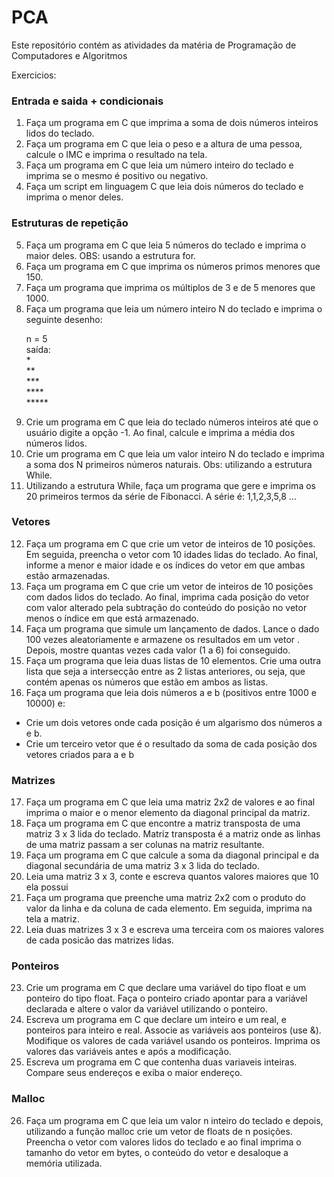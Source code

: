 # PCA
Este repositório contém as atividades da matéria de Programação de Computadores e Algoritmos  

Exercicios:

### Entrada e saida + condicionais 

1) Faça um programa em C que imprima a soma de dois números inteiros lidos do teclado.
2) Faça um programa em C que leia o peso e a altura de uma pessoa, calcule o IMC e imprima o resultado na tela.
3) Faça um programa em C que leia um número inteiro do teclado e imprima se o mesmo é positivo ou negativo.
4) Faça um script em linguagem C que leia dois números do teclado e imprima o menor deles.

### Estruturas de repetição 

5) Faça um programa em C que leia 5 números do teclado e imprima o maior deles. OBS: usando a estrutura for.
6) Faça um programa em C que imprima os números primos menores que 150.
7) Faça um programa que imprima os múltiplos de 3 e de 5 menores que 1000.
8) Faça um programa que leia um número inteiro N do teclado e imprima o seguinte desenho:
    <p>
    n = 5 <br>
    saída:<br>
    *<br>
    **<br>
    ***<br>
    ****<br>
    *****<br>
    </p>
9) Crie um programa em C que leia do teclado números inteiros até que o usuário digite a opção -1. Ao final, calcule e imprima a média dos números lidos.
10) Crie um programa em C que leia um valor inteiro N do teclado e imprima a soma dos N primeiros números naturais. Obs: utilizando a estrutura While.
11) Utilizando a estrutura While, faça um programa que gere e imprima os 20 primeiros termos da série de Fibonacci. A série é: 1,1,2,3,5,8 ...

### Vetores

12) Faça um programa em C que crie um vetor de inteiros de 10 posições. Em seguida, preencha o vetor com 10 idades lidas do teclado.  Ao final, informe a menor e maior idade e os índices do vetor em que ambas estão armazenadas.
13) Faça um programa em C que crie um vetor de inteiros de 10 posições com dados lidos do teclado. Ao final, imprima cada posição do vetor com valor alterado pela subtração do conteúdo do posição no vetor menos o índice em que está armazenado.
14) Faça um programa que simule um lançamento de dados. Lance o dado 100 vezes aleatoriamente e armazene os resultados em um vetor . Depois, mostre quantas vezes cada valor (1 a 6) foi conseguido.
15) Faça um programa que leia duas listas de 10 elementos. Crie uma outra lista que seja a intersecção entre as 2 listas anteriores, ou seja, que contém apenas os números que estão em ambos as listas.
16) Faça um programa que leia dois números a e b (positivos entre 1000 e 10000) e: 
- Crie um dois vetores onde cada posição é um algarismo dos números a e b. 
- Crie um terceiro vetor que é o resultado da soma de cada posição dos vetores criados para a e b

### Matrizes

17) Faça um programa em C que leia uma matriz 2x2 de valores e ao final imprima o maior e o menor elemento da diagonal principal da matriz.
18) Faça um programa em C que encontre a matriz transposta de uma matriz 3 x 3 lida do teclado. Matriz transposta é a matriz onde as linhas de uma matriz passam a ser colunas na matriz resultante.
19) Faça um programa em C que calcule a soma da diagonal principal e da diagonal secundária de uma matriz 3 x 3 lida do teclado.
20) Leia uma matriz 3 x 3, conte e escreva quantos valores maiores que 10 ela possui
21) Faça um programa que preenche uma matriz 2x2 com o produto do valor da linha e da coluna
de cada elemento. Em seguida, imprima na tela a matriz.
22) Leia duas matrizes 3 x 3 e escreva uma terceira com os maiores valores de cada posicão das matrizes lidas.

### Ponteiros

23) Crie um programa em C que declare uma variável do tipo float e um ponteiro do tipo float. Faça o ponteiro criado apontar para a variável declarada e altere o valor da variável utilizando o ponteiro.
24) Escreva um programa em C que declare um inteiro e um real, e ponteiros para inteiro e real. Associe as variáveis aos ponteiros (use &). Modifique os valores de cada variável usando os ponteiros. Imprima os valores das variáveis antes e após a modificação.
25) Escreva um programa em C que contenha duas variaveis inteiras. Compare seus endereços e exiba o maior endereço.

### Malloc

26. Faça um programa em C que leia um valor n inteiro do teclado e depois, utilizando a função malloc crie um vetor de floats de n posições. Preencha o vetor com valores lidos do teclado e ao final imprima o tamanho do vetor em bytes, o conteúdo do vetor e desaloque a memória utilizada.

